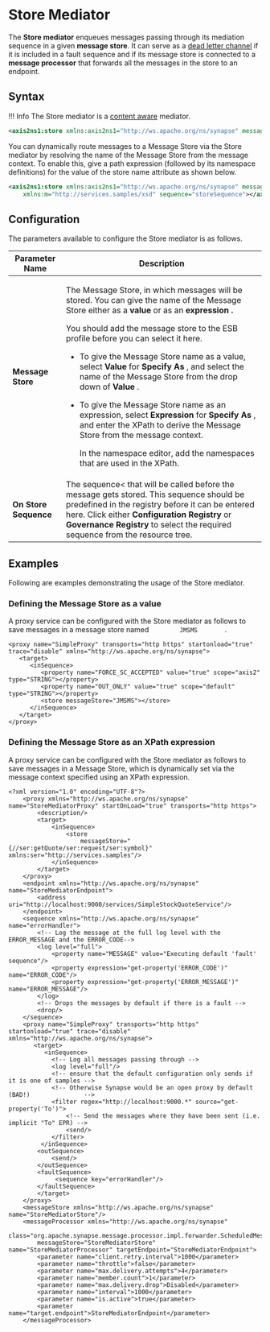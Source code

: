 # Store Mediator

The **Store mediator** enqueues messages passing through its mediation sequence in a given **message store**. It can serve as a [dead letter channel](https://mi.docs.wso2.com/en/latest/learn/enterprise-integration-patterns/messaging-channels/dead-letter-channel/) if it is included in a fault sequence and if its message store is connected to a **message processor** that forwards all the messages in the store to an endpoint.

## Syntax

!!! Info
    The Store mediator is a [content aware]({{base_path}}/concepts/message-processing-units/#classification-of-mediators) mediator.

``` xml
<axis2ns1:store xmlns:axis2ns1="http://ws.apache.org/ns/synapse" messageStore="JMSMS" sequence="storeSequence"></axis2ns1:store>
```

You can dynamically route messages to a Message Store via the Store mediator by resolving the name of the Message Store from the message context. To enable this, give a path expression (followed by its namespace definitions) for the value of the store name attribute as shown below.

``` xml
<axis2ns1:store xmlns:axis2ns1="http://ws.apache.org/ns/synapse" messagestore="{//m:msgstr/m:arg/m:value}"
    xmlns:m="http://services.samples/xsd" sequence="storeSequence"></axis2ns1:store>
```

## Configuration

The parameters available to configure the Store mediator is as follows.

<table>
<thead>
<tr class="header">
<th>Parameter Name</th>
<th>Description</th>
</tr>
</thead>
<tbody>
<tr class="odd">
<td><strong>Message Store</strong></td>
<td><div class="content-wrapper">
<p>The Message Store, in which messages will be stored. You can give the name of the Message Store either as a <strong>value</strong> or as an <strong><strong>expression</strong> .</strong></p>
<p>You should add the message store to the ESB profile before you can select it here.</p>
<ul>
<li>To give the Message Store name as a value, select <strong>Value</strong> for <strong>Specify As</strong> , and select the name of the Message Store from the drop down of <strong>Value</strong> .</li>
<li><p>To give the Message Store name as an expression, select <strong>Expression</strong> for <strong>Specify As</strong> , and enter the XPath to derive the Message Store from the message context.</p>
<p>In the namespace editor, add the namespaces that are used in the XPath.</p></li>
</ul>
</div></td>
</tr>
<tr class="even">
<td><strong>On Store Sequence</strong></td>
<td>The sequence< that will be called before the message gets stored. This sequence should be predefined in the registry before it can be entered here. Click either <strong>Configuration Registry</strong> or <strong>Governance</strong> <strong>Registry</strong> to select the required sequence from the resource tree.</td>
</tr>
</tbody>
</table>

## Examples

Following are examples demonstrating the usage of the Store mediator.

### Defining the Message Store as a value

A proxy service can be configured with the Store mediator as follows to
save messages in a message store named `         JMSMS        ` .

```
<proxy name="SimpleProxy" transports="http https" startonload="true" trace="disable" xmlns="http://ws.apache.org/ns/synapse">
   <target>
      <inSequence>
         <property name="FORCE_SC_ACCEPTED" value="true" scope="axis2" type="STRING"></property>
         <property name="OUT_ONLY" value="true" scope="default" type="STRING"></property>
         <store messageStore="JMSMS"></store>
      </inSequence>
   </target>
</proxy>
```

### Defining the Message Store as an XPath expression

A proxy service can be configured with the Store mediator as follows to
save messages in a Message Store, which is dynamically set via the
message context specified using an XPath expression.

```
<?xml version="1.0" encoding="UTF-8"?>
    <proxy xmlns="http://ws.apache.org/ns/synapse" name="StoreMediatorProxy" startOnLoad="true" transports="http https">
        <description/>
        <target>
            <inSequence>
                <store
                    messageStore="{//ser:getQuote/ser:request/ser:symbol}" xmlns:ser="http://services.samples"/>
            </inSequence>
        </target>
    </proxy>
    <endpoint xmlns="http://ws.apache.org/ns/synapse" name="StoreMediatorEndpoint">
        <address uri="http://localhost:9000/services/SimpleStockQuoteService"/>
    </endpoint>
    <sequence xmlns="http://ws.apache.org/ns/synapse" name="errorHandler">
        <!-- Log the message at the full log level with the ERROR_MESSAGE and the ERROR_CODE-->
        <log level="full">
            <property name="MESSAGE" value="Executing default 'fault' sequence"/>
            <property expression="get-property('ERROR_CODE')" name="ERROR_CODE"/>
            <property expression="get-property('ERROR_MESSAGE')" name="ERROR_MESSAGE"/>
        </log>
        <!-- Drops the messages by default if there is a fault -->
        <drop/>
    </sequence>
    <proxy name="SimpleProxy" transports="http https" startonload="true" trace="disable" xmlns="http://ws.apache.org/ns/synapse">
       <target>
          <inSequence>
            <!-- Log all messages passing through -->
            <log level="full"/>
            <!-- ensure that the default configuration only sends if it is one of samples -->
            <!-- Otherwise Synapse would be an open proxy by default (BAD!)               -->
            <filter regex="http://localhost:9000.*" source="get-property('To')">
                <!-- Send the messages where they have been sent (i.e. implicit "To" EPR) -->
                <send/>
            </filter>
         </inSequence>
        <outSequence>
            <send/>
        </outSequence>
        <faultSequence>
             <sequence key="errorHandler"/>
        </faultSequence>
        </target>
    </proxy>
    <messageStore xmlns="http://ws.apache.org/ns/synapse" name="StoreMediatorStore"/>
    <messageProcessor xmlns="http://ws.apache.org/ns/synapse"
        class="org.apache.synapse.message.processor.impl.forwarder.ScheduledMessageForwardingProcessor"
        messageStore="StoreMediatorStore" name="StoreMediatorProcessor" targetEndpoint="StoreMediatorEndpoint">
        <parameter name="client.retry.interval">1000</parameter>
        <parameter name="throttle">false</parameter>
        <parameter name="max.delivery.attempts">4</parameter>
        <parameter name="member.count">1</parameter>
        <parameter name="max.delivery.drop">Disabled</parameter>
        <parameter name="interval">1000</parameter>
        <parameter name="is.active">true</parameter>
        <parameter name="target.endpoint">StoreMediatorEndpoint</parameter>
    </messageProcessor>
```
